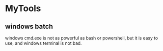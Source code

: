 # MyTools

## windows batch
windows cmd.exe is not as powerful as bash or powershell, but it is easy to use, and windows terminal is not bad. 
